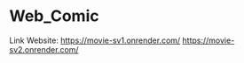 # Web_Comic

Link Website: https://movie-sv1.onrender.com/
              https://movie-sv2.onrender.com/